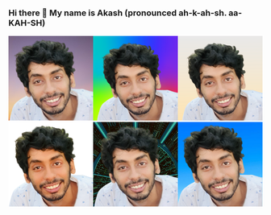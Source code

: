 ### Hi there 👋 My name is Akash (pronounced ah-k-ah-sh. aa-KAH-SH)<br>

<div style="display:grid;grid-template-columns: repeat(3, 1fr)">
<div><img src="https://raw.githubusercontent.com/baltao1/baltao1/main/profile_picture%20(1).jpg">
<img src="https://raw.githubusercontent.com/baltao1/baltao1/main/profile_picture%20(1).png"></div>
<div><img src="https://raw.githubusercontent.com/baltao1/baltao1/main/profile_picture%20(2).png">
<img src="https://raw.githubusercontent.com/baltao1/baltao1/main/profile_picture%20(2).jpg"></div>
<div><img src="https://raw.githubusercontent.com/baltao1/baltao1/main/profile_picture%20(3).png">
<img src="https://raw.githubusercontent.com/baltao1/baltao1/main/profile_picture%20(4).png"></div>
</div>

<!--
**baltao1/baltao1** is a ✨ _special_ ✨ repository because its `README.md` (this file) appears on your GitHub profile.

Here are some ideas to get you started:

- 🔭 I’m currently working on ...
- 🌱 I’m currently learning ...
- 👯 I’m looking to collaborate on ...
- 🤔 I’m looking for help with ...
- 💬 Ask me about ...
- 📫 How to reach me: ...
- 😄 Pronouns: ...
- ⚡ Fun fact: ...
-->
